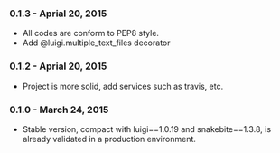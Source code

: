 ### 0.1.3   - Aprial 20, 2015
* All codes are conform to PEP8 style.
* Add @luigi.multiple_text_files decorator

### 0.1.2   - Aprial 20, 2015
* Project is more solid, add services such as travis, etc.

### 0.1.0   - March 24, 2015
* Stable version, compact with luigi==1.0.19 and snakebite==1.3.8,
  is already validated in a production environment.
